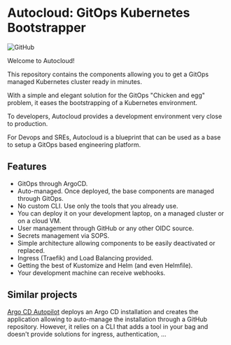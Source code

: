 # Autocloud: GitOps Kubernetes Bootstrapper

![GitHub](https://img.shields.io/github/license/antoinemartin/autocloud)

Welcome to Autocloud!

This repository contains the components allowing you to get a GitOps managed
Kubernetes cluster ready in minutes.

With a simple and elegant solution for the GitOps "Chicken and egg" problem, it
eases the bootstrapping of a Kubernetes environment.

To developers, Autocloud provides a development environment very close to
production.

For Devops and SREs, Autocloud is a blueprint that can be used as a base to
setup a GitOps based engineering platform.

## Features

-   GitOps through ArgoCD.
-   Auto-managed. Once deployed, the base components are managed through GitOps.
-   No custom CLI. Use only the tools that you already use.
-   You can deploy it on your development laptop, on a managed cluster or on a
    cloud VM.
-   User management through GitHub or any other OIDC source.
-   Secrets management via SOPS.
-   Simple architecture allowing components to be easily deactivated or
    replaced.
-   Ingress (Traefik) and Load Balancing provided.
-   Getting the best of Kustomize and Helm (and even Helmfile).
-   Your development machine can receive webhooks.

## Similar projects

[Argo CD Autopilot](https://argocd-autopilot.readthedocs.io/en/stable/) deploys
an Argo CD installation and creates the application allowing to auto-manage the
installation through a GitHub repository. However, it relies on a CLI that adds
a tool in your bag and doesn't provide solutions for ingress, authentication,
...
